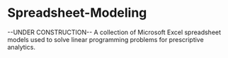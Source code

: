 # Spreadsheet-Modeling
--UNDER CONSTRUCTION-- A collection of Microsoft Excel spreadsheet models used to solve linear programming problems for prescriptive analytics.
